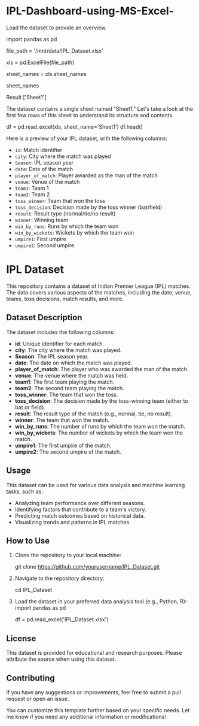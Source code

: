 # IPL-Dashboard-using-MS-Excel-

Load the dataset to provide an overview.

import pandas as pd

file_path = '/mnt/data/IPL_Dataset.xlsx'

xls = pd.ExcelFile(file_path)

sheet_names = xls.sheet_names

sheet_names

Result
['Sheet1']

The dataset contains a single sheet named "Sheet1." Let's take a look at the first few rows of this sheet to understand its structure and contents.

df = pd.read_excel(xls, sheet_name='Sheet1')
df.head()

Here is a preview of your IPL dataset, with the following columns:

- `id`: Match identifier
- `city`: City where the match was played
- `Season`: IPL season year
- `date`: Date of the match
- `player_of_match`: Player awarded as the man of the match
- `venue`: Venue of the match
- `team1`: Team 1
- `team2`: Team 2
- `toss_winner`: Team that won the toss
- `toss_decision`: Decision made by the toss winner (bat/field)
- `result`: Result type (normal/tie/no result)
- `winner`: Winning team
- `win_by_runs`: Runs by which the team won
- `win_by_wickets`: Wickets by which the team won
- `umpire1`: First umpire
- `umpire2`: Second umpire

# IPL Dataset

This repository contains a dataset of Indian Premier League (IPL) matches. The data covers various aspects of the matches, including the date, venue, teams, toss decisions, match results, and more.

## Dataset Description

The dataset includes the following columns:

- **id**: Unique identifier for each match.
- **city**: The city where the match was played.
- **Season**: The IPL season year.
- **date**: The date on which the match was played.
- **player_of_match**: The player who was awarded the man of the match.
- **venue**: The venue where the match was held.
- **team1**: The first team playing the match.
- **team2**: The second team playing the match.
- **toss_winner**: The team that won the toss.
- **toss_decision**: The decision made by the toss-winning team (either to bat or field).
- **result**: The result type of the match (e.g., normal, tie, no result).
- **winner**: The team that won the match.
- **win_by_runs**: The number of runs by which the team won the match.
- **win_by_wickets**: The number of wickets by which the team won the match.
- **umpire1**: The first umpire of the match.
- **umpire2**: The second umpire of the match.

## Usage

This dataset can be used for various data analysis and machine learning tasks, such as:

- Analyzing team performance over different seasons.
- Identifying factors that contribute to a team's victory.
- Predicting match outcomes based on historical data.
- Visualizing trends and patterns in IPL matches.

## How to Use

1. Clone the repository to your local machine:
   
    git clone https://github.com/yourusername/IPL_Dataset.git

2. Navigate to the repository directory:
   
    cd IPL_Dataset

3. Load the dataset in your preferred data analysis tool (e.g., Python, R):
    import pandas as pd

    df = pd.read_excel('IPL_Dataset.xlsx')

## License

This dataset is provided for educational and research purposes. Please attribute the source when using this dataset.

## Contributing

If you have any suggestions or improvements, feel free to submit a pull request or open an issue.

You can customize this template further based on your specific needs. Let me know if you need any additional information or modifications!
